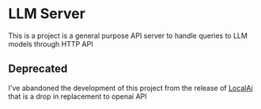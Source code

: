 # LLM Server

This is a project is a general purpose API server to handle queries to LLM models through HTTP API

## Deprecated

I've abandoned the development of this project from the release of [LocalAi](https://github.com/go-skynet/RoleplayAI)
that is a drop in replacement to openai API 